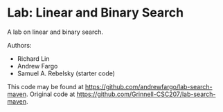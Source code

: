 # Lab: Linear and Binary Search

A lab on linear and binary search.

Authors:

* Richard Lin
* Andrew Fargo
* Samuel A. Rebelsky (starter code)

This code may be found at <https://github.com/andrewfargo/lab-search-maven>. Original code at <https://github.com/Grinnell-CSC207/lab-search-maven>.
